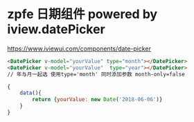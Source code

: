# zpfe 日期组件 powered by iview.datePicker
<https://www.iviewui.com/components/date-picker>

```html
<DatePicker v-model="yourValue" type="month"></DatePicker>
<DatePicker v-model="yourValue"  type="year"></DatePicker>
// 年与月一起选 使用type='month' 同时添加参数 month-only=false
```

```js
{
    data(){
        return {yourValue: new Date('2018-06-06')}
    }
}
```
